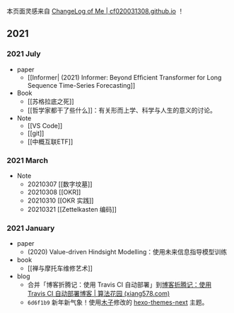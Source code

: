 本页面灵感来自  [ChangeLog of Me | cf020031308.github.io](https://cf020031308.github.io/changelog.html) ！

## 2021

### 2021 July

- paper 
	- [[Informer| (2021)  Informer: Beyond Efﬁcient Transformer for Long Sequence Time-Series Forecasting]] 
- Book
	- [[苏格拉底之死]]
	- [[哲学家都干了些什么]]：有关形而上学、科学与人生的意义的讨论。
- Note
	- [[VS Code]]
	- [[git]]
	- [[中概互联ETF]]

### 2021 March

- Note
	- 20210307 [[数字坟墓]]
	- 20210308 [[OKR]]
	- 20210310 [[OKR 实践]]
	- 20210321 [[Zettelkasten 编码]]

### 2021 January

- paper
	- (2020) Value-driven Hindsight Modelling：使用未来信息指导模型训练
- book
  	- [[禅与摩托车维修艺术]]
- blog
  	- 合并「博客折腾记：使用 Travis CI 自动部署」到[博客折腾记：使用 Travis CI 自动部署博客 | 算法花园 (xiang578.com)](https://xiang578.com/post/use-travis-ci-to-auto-build-blog.html)
  	- `6d6f1b9` 新年新气象！使用[木子](https://blog.k8s.li/)修改的 [hexo-themes-next](https://github.com/muzi502/blog) 主题。